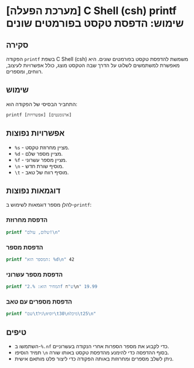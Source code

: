 # [מערכת הפעלה] C Shell (csh) printf שימוש: הדפסת טקסט בפורמטים שונים

## סקירה
הפקודה `printf` בשפת C Shell (csh) משמשת להדפסת טקסט בפורמטים שונים. היא מאפשרת למשתמשים לשלוט על הדרך שבה הטקסט מוצג, כולל אפשרויות לעיצוב, רווחים, ומספרים.

## שימוש
התחביר הבסיסי של הפקודה הוא:

```
printf [אפשרויות] [ארגומנטים]
```

## אפשרויות נפוצות
- `%s` - מציין מחרוזת טקסט.
- `%d` - מציין מספר שלם.
- `%f` - מציין מספר עשרוני.
- `\n` - מוסיף שורת חדש.
- `\t` - מוסיף רווח של טאב.

## דוגמאות נפוצות
להלן מספר דוגמאות לשימוש ב-`printf`:

### הדפסת מחרוזת
```csh
printf "שלום, עולם!\n"
```

### הדפסת מספר
```csh
printf "המספר הוא: %d\n" 42
```

### הדפסת מספר עשרוני
```csh
printf "המחיר הוא: %.2f ש"ח\n" 19.99
```

### הדפסת מספרים עם טאב
```csh
printf "שם\tגיל\nיוסי\t30\nמיכל\t25\n"
```

## טיפים
- השתמשו ב-`%.nf` כדי לקבוע את מספר הספרות אחרי הנקודה בעשרוניים.
- תמיד הוסיפו `\n` בסוף ההדפסה כדי להימנע מהדפסת טקסט באותו שורה.
- ניתן לשלב מספרים ומחרוזות באותה הפקודה כדי ליצור פלט מותאם אישית.